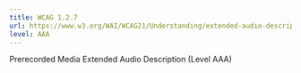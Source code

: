 ```yaml
---
title: WCAG 1.2.7
url: https://www.w3.org/WAI/WCAG21/Understanding/extended-audio-description-prerecorded.html
level: AAA
---
```

Prerecorded Media Extended Audio Description (Level AAA)
